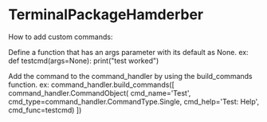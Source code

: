 # TerminalPackageHamderber

How to add custom commands:

Define a function that has an args parameter with its default as None.
ex:
    def testcmd(args=None):
        print("test worked")

Add the command to the command_handler by using the build_commands function.
ex:
    command_handler.build_commands([
        command_handler.CommandObject(
            cmd_name='Test',
            cmd_type=command_handler.CommandType.Single,
            cmd_help='Test: Help',
            cmd_func=testcmd)
    ])
